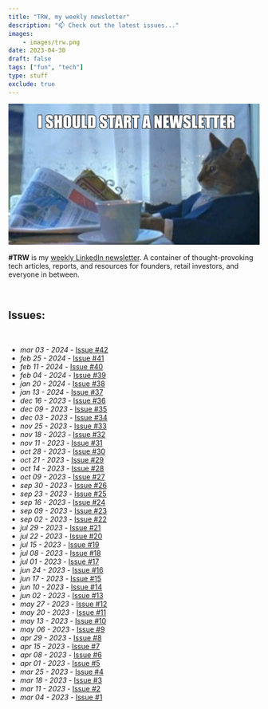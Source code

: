 ```yaml
---
title: "TRW, my weekly newsletter"
description: "📫 Check out the latest issues..."
images: 
    - images/trw.png
date: 2023-04-30
draft: false
tags: ["fun", "tech"]
type: stuff
exclude: true
---
```

[![TRW](images/newsletter.png)](https://www.linkedin.com/newsletters/%E2%98%95tech-readings-of-the-week-7039008827605692416/)

**#TRW** is my [weekly LinkedIn newsletter](https://www.linkedin.com/build-relation/newsletter-follow?entityUrn=7039008827605692416). A container of thought-provoking tech articles, reports, and resources for founders, retail investors, and everyone in between.

&nbsp;

## Issues:

&nbsp;

- *mar 03 - 2024* - [Issue #42](https://www.linkedin.com/pulse/trw-42-3-mar-2024-edoardo-reggiani-awq1f)
- *feb 25 - 2024* - [Issue #41](https://www.linkedin.com/pulse/trw-41-25-feb-2024-edoardo-reggiani-minvf)
- *feb 11 - 2024* - [Issue #40](https://www.linkedin.com/pulse/trw-40-11-feb-2024-edoardo-reggiani-p67uf)
- *feb 04 - 2024* - [Issue #39](https://www.linkedin.com/pulse/trw-39-04-feb-2024-edoardo-reggiani-h1qcf)
- *jan 20 - 2024* - [Issue #38](https://www.linkedin.com/pulse/trw-38-20-jan-2024-edoardo-reggiani-nq23f/)
- *jan 13 - 2024* - [Issue #37](https://www.linkedin.com/pulse/trw-37-13-jan-2024-edoardo-reggiani-rkxff)
- *dec 16 - 2023* - [Issue #36](https://www.linkedin.com/pulse/trw-36-16-dec-2023-edoardo-reggiani-xbwyf/)
- *dec 09 - 2023* - [Issue #35](https://www.linkedin.com/pulse/trw-35-9-dec-2023-edoardo-reggiani-ot9jf/)
- *dec 03 - 2023* - [Issue #34](https://www.linkedin.com/pulse/trw-34-3-dec-2023-edoardo-reggiani-lbxsf/)
- *nov 25 - 2023* - [Issue #33](https://www.linkedin.com/pulse/trw-33-25-nov-2023-edoardo-reggiani-nh0kf/)
- *nov 18 - 2023* - [Issue #32](https://www.linkedin.com/pulse/trw-32-18-nov-2023-edoardo-reggiani-qg1df)
- *nov 11 - 2023* - [Issue #31](https://www.linkedin.com/pulse/trw-31-11-nov-2023-edoardo-reggiani-newnf)
- *oct 28 - 2023* - [Issue #30](https://www.linkedin.com/pulse/trw-30-28-oct-2023-edoardo-reggiani-akbqf)
- *oct 21 - 2023* - [Issue #29](https://www.linkedin.com/pulse/trw-29-21-oct-2023-edoardo-reggiani-75qmf)
- *oct 14 - 2023* - [Issue #28](https://www.linkedin.com/pulse/trw-28-14-oct-2023-edoardo-reggiani-motpf/)
- *oct 09 - 2023* - [Issue #27](https://www.linkedin.com/pulse/trw-27-09-oct-2023-edoardo-reggiani)
- *sep 30 - 2023* - [Issue #26](https://www.linkedin.com/pulse/trw-26-30-sep-2023-edoardo-reggiani)
- *sep 23 - 2023* - [Issue #25](https://www.linkedin.com/pulse/trw-25-23-sep-2023-edoardo-reggiani)
- *sep 16 - 2023* - [Issue #24](https://www.linkedin.com/pulse/trw-24-16-sep-2023-edoardo-reggiani)
- *sep 09 - 2023* - [Issue #23](https://www.linkedin.com/pulse/trw-23-09-sep-2023-edoardo-reggiani)
- *sep 02 - 2023* - [Issue #22](https://www.linkedin.com/pulse/trw-22-02-sep-2023-edoardo-reggiani)
- *jul 29 - 2023* - [Issue #21](http://www.linkedin.com/pulse/tech-readings-week-21-edoardo-reggiani)
- *jul 22 - 2023* - [Issue #20](http://www.linkedin.com/pulse/tech-readings-week-20-edoardo-reggiani)
- *jul 15 - 2023* - [Issue #19](http://www.linkedin.com/pulse/tech-readings-week-19-edoardo-reggiani)
- *jul 08 - 2023* - [Issue #18](http://www.linkedin.com/pulse/tech-readings-week-18-edoardo-reggiani)
- *jul 01 - 2023* - [Issue #17](https://www.linkedin.com/pulse/tech-readings-week-17-edoardo-reggiani)
- *jun 24 - 2023* - [Issue #16](https://www.linkedin.com/pulse/tech-readings-week-16-edoardo-reggiani)
- *jun 17 - 2023* - [Issue #15](https://www.linkedin.com/pulse/tech-readings-week-15-edoardo-reggiani)
- *jun 10 - 2023* - [Issue #14](https://www.linkedin.com/pulse/tech-readings-week-14-edoardo-reggiani)
- *jun 02 - 2023* - [Issue #13](https://www.linkedin.com/pulse/tech-readings-week-13-edoardo-reggiani)
- *may 27 - 2023* - [Issue #12](https://www.linkedin.com/pulse/tech-readings-week-12-edoardo-reggiani)
- *may 20 - 2023* - [Issue #11](https://www.linkedin.com/pulse/tech-readings-week-11-edoardo-reggiani)
- *may 13 - 2023* - [Issue #10](https://www.linkedin.com/pulse/tech-readings-week-10-edoardo-reggiani)
- *may 06 - 2023* - [Issue #9](https://www.linkedin.com/pulse/tech-readings-week-9-edoardo-reggiani)
- *apr 29 - 2023* - [Issue #8](https://www.linkedin.com/pulse/tech-readings-week-8-edoardo-reggiani)
- *apr 15 - 2023* - [Issue #7](https://www.linkedin.com/pulse/tech-readings-week-7-edoardo-reggiani)
- *apr 08 - 2023* - [Issue #6](https://www.linkedin.com/pulse/tech-readings-week-6-edoardo-reggiani)
- *apr 01 - 2023* - [Issue #5](https://www.linkedin.com/pulse/tech-readings-week-5-edoardo-reggiani)
- *mar 25 - 2023* - [Issue #4](https://www.linkedin.com/pulse/tech-readings-week-4-edoardo-reggiani/)
- *mar 18 - 2023* - [Issue #3](https://www.linkedin.com/pulse/tech-readings-week-3-edoardo-reggiani)
- *mar 11 - 2023* - [Issue #2](https://www.linkedin.com/pulse/tech-readings-week-2-edoardo-reggiani)
- *mar 04 - 2023* - [Issue #1](https://www.linkedin.com/post/edit/7037442341019762688/)